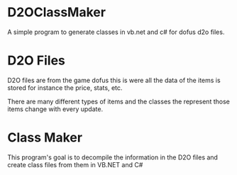 # D2OClassMaker

A simple program to generate classes in vb.net and c# for dofus d2o files.

# D2O Files

D2O files are from the game dofus this is were all the data of the items is stored for instance the price, stats, etc.

There are many different types of items and the classes the represent those items change with every update.

# Class Maker

This program's goal is to decompile the information in the D2O files and create class files from them in VB.NET and C#
